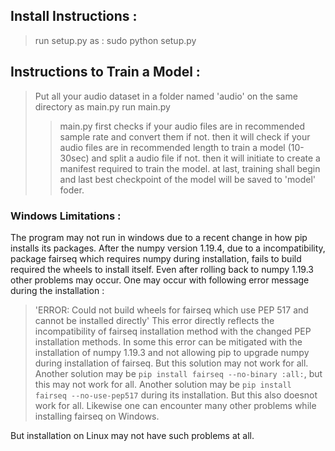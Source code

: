 ## Install Instructions :
> run setup.py as : sudo python setup.py
 
## Instructions to Train a Model :

> Put all your audio dataset in a folder named 'audio' on the same directory as main.py
> run main.py
  >> main.py first checks if your audio files are in recommended sample rate and convert them if not.
  >> then it will check if your audio files are in recommended length to train a model (10-30sec) and split a audio file if not.
  >> then it will initiate to create a manifest required to train the model.
  >> at last, training shall begin and last best checkpoint of the model will be saved to 'model' foder.

### Windows Limitations :

The program may not run in windows due to a recent change in how pip installs its packages.
After the numpy version 1.19.4, due to a incompatibility, package fairseq which requires numpy during installation,
fails to build required the wheels to install itself. Even after rolling back to numpy 1.19.3 other problems may occur.
One may occur with following error message during the installation :
> 'ERROR: Could not build wheels for fairseq which use PEP 517 and cannot be installed directly'
This error directly reflects the incompatibility of fairseq installation method with the changed PEP installation methods.
In some this error can be mitigated with the installation of numpy 1.19.3 and not allowing pip to upgrade numpy during 
installation of fairseq. But this solution may not work for all.
Another solution may be `pip install fairseq --no-binary :all:`, but this may not work for all.
Another solution may be `pip install fairseq --no-use-pep517` during its installation. But this also doesnot work for all.
Likewise one can encounter many other problems while installing fairseq on Windows.

But installation on Linux may not have such problems at all.